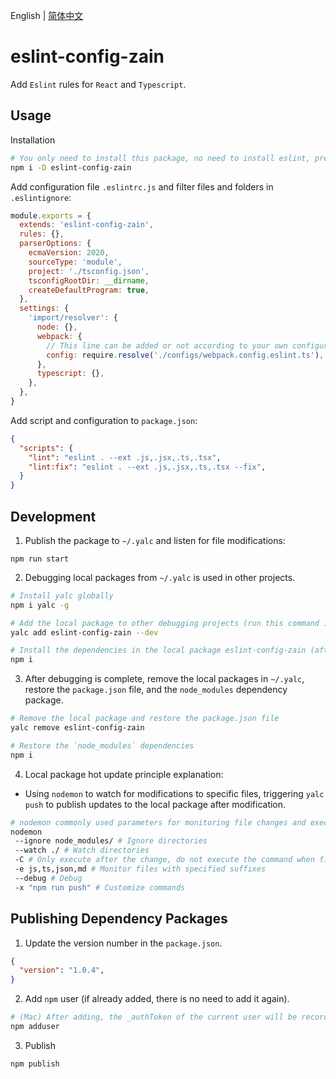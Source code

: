 English | [简体中文](./README.CN.md)

# eslint-config-zain

Add `Eslint` rules for `React` and `Typescript`.

## Usage

Installation

```bash
# You only need to install this package, no need to install eslint, prettier or other configuration packages
npm i -D eslint-config-zain
```

Add configuration file `.eslintrc.js` and filter files and folders in `.eslintignore`:

```js
module.exports = {
  extends: 'eslint-config-zain',
  rules: {},
  parserOptions: {
    ecmaVersion: 2020,
    sourceType: 'module',
    project: './tsconfig.json',
    tsconfigRootDir: __dirname,
    createDefaultProgram: true,
  },
  settings: {
    'import/resolver': {
      node: {},
      webpack: {
        // This line can be added or not according to your own configuration
        config: require.resolve('./configs/webpack.config.eslint.ts'),
      },
      typescript: {},
    },
  },
}
```

Add script and configuration to `package.json`:

```json
{
  "scripts": {
    "lint": "eslint . --ext .js,.jsx,.ts,.tsx",
    "lint:fix": "eslint . --ext .js,.jsx,.ts,.tsx --fix",
  }
}
```

## Development

1. Publish the package to `~/.yalc` and listen for file modifications:

```
npm run start
```

2. Debugging local packages from `~/.yalc` is used in other projects.

```bash
# Install yalc globally
npm i yalc -g

# Add the local package to other debugging projects (run this command in other projects)
yalc add eslint-config-zain --dev

# Install the dependencies in the local package eslint-config-zain (after the dependencies in the current project are updated, you need to execute this command again in other projects)
npm i
```

3. After debugging is complete, remove the local packages in `~/.yalc`, restore the `package.json` file, and the `node_modules` dependency package.

```bash
# Remove the local package and restore the package.json file
yalc remove eslint-config-zain

# Restore the `node_modules` dependencies
npm i
```

4. Local package hot update principle explanation:

- Using `nodemon` to watch for modifications to specific files, triggering `yalc push` to publish updates to the local package after modification.

```bash
# nodemon commonly used parameters for monitoring file changes and executing corresponding commands (more commands can be viewed through nodemon -h)
nodemon
 --ignore node_modules/ # Ignore directories
 --watch ./ # Watch directories
 -C # Only execute after the change, do not execute the command when first starting up (this project is set to execute when first starting up)
 -e js,ts,json,md # Monitor files with specified suffixes
 --debug # Debug
 -x "npm run push" # Customize commands
```

## Publishing Dependency Packages

1. Update the version number in the `package.json`.

```json
{
  "version": "1.0.4",
}
```

2. Add `npm` user (if already added, there is no need to add it again).

```bash
# (Mac) After adding, the _authToken of the current user will be recorded in this directory: /Users/[current user directory]/.npmrc
npm adduser
```

3. Publish

```bash
npm publish
```
